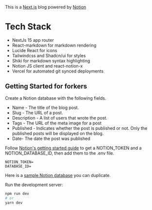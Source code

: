 This is a [Next.js](https://nextjs.org/) blog powered by [Notion](https://notion.so)

# Tech Stack

- NextJs 15 app router
- React-markdown for markdown rendering
- Lucide React for icons
- Tailwindcss and Shadcn/ui for styles
- Shiki for markdown syntax highlighting
- Notion JS client and react-notion-x
- Vercel for automated git synced deployments

## Getting Started for forkers

Create a Notion database with the following fields.

* Name - The title of the blog post.
* Slug - The URL of a post.
* Description - A list of users that wrote the post.
* Tags - The URL of the meta image for a post
* Published - Indicates whether the post is published or not. Only the published posts will be displayed on the blog.
* Date- The date the post was published

Follow [Notion's getting started guide](https://developers.notion.com/docs/getting-started#step-1-create-an-integration) to get a NOTION_TOKEN and a NOTION_DATABASE_ID, then add them to the .env file.

```
NOTION_TOKEN=
DATABASE_ID=
```

Here is a [sample Notion database](https://www.notion.so/marygathoni/4fc4211e751f4d66929791c61bc1054f?v=32fe9dd175774d57a32a79fc787e3fd2) you can duplicate.

Run the development server:

```bash
npm run dev
# or
yarn dev
```
